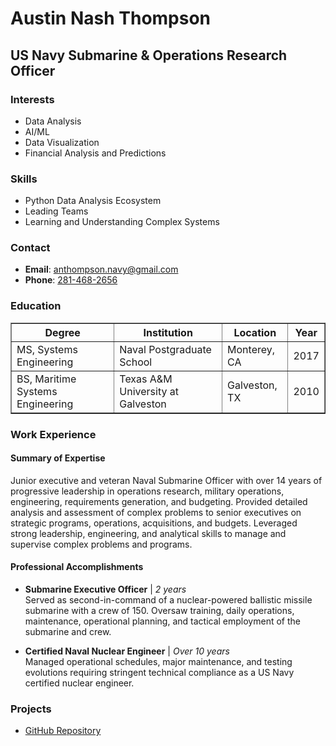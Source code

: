 # Austin Nash Thompson

## US Navy Submarine & Operations Research Officer

### Interests
- Data Analysis
- AI/ML
- Data Visualization
- Financial Analysis and Predictions

### Skills
- Python Data Analysis Ecosystem
- Leading Teams
- Learning and Understanding Complex Systems

### Contact
- **Email**: [anthompson.navy@gmail.com](mailto:anthompson.navy@gmail.com)
- **Phone**: [281-468-2656](tel:+12814682656)

### Education
<table border="1">
  <tr>
    <th>Degree</th>
    <th>Institution</th>
    <th>Location</th>
    <th>Year</th>
  </tr>
  <tr>
    <td>MS, Systems Engineering</td>
    <td>Naval Postgraduate School</td>
    <td>Monterey, CA</td>
    <td>2017</td>
  </tr>
  <tr>
    <td>BS, Maritime Systems Engineering</td>
    <td>Texas A&M University at Galveston</td>
    <td>Galveston, TX</td>
    <td>2010</td>
  </tr>
</table>

### Work Experience
#### Summary of Expertise
Junior executive and veteran Naval Submarine Officer with over 14 years of progressive leadership in operations research, military operations, engineering, requirements generation, and budgeting. Provided detailed analysis and assessment of complex problems to senior executives on strategic programs, operations, acquisitions, and budgets. Leveraged strong leadership, engineering, and analytical skills to manage and supervise complex problems and programs.

#### Professional Accomplishments
- **Submarine Executive Officer** | *2 years*  
  Served as second-in-command of a nuclear-powered ballistic missile submarine with a crew of 150. Oversaw training, daily operations, maintenance, operational planning, and tactical employment of the submarine and crew.

- **Certified Naval Nuclear Engineer** | *Over 10 years*  
  Managed operational schedules, major maintenance, and testing evolutions requiring stringent technical compliance as a US Navy certified nuclear engineer.

### Projects
- [GitHub Repository](https://github.com/austinnthompson)
